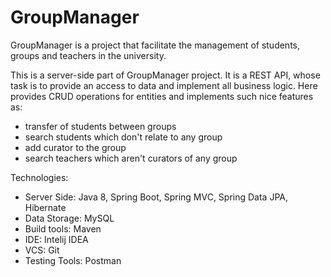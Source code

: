 # GroupManager

GroupManager is a project that facilitate the management of students, groups and teachers in the university.

This is a server-side part of GroupManager project. It is a REST API, whose task is to provide an access to data and implement all business logic. 
Here provides CRUD operations for entities and implements such nice features as:
 - transfer of students between groups
 - search students which don't relate to any group
 - add curator to the group
 - search teachers which aren't curators of any group
 
 Technologies:
 - Server Side: Java 8, Spring Boot, Spring MVC, Spring Data JPA, Hibernate
 - Data Storage: MySQL
 - Build tools: Maven
 - IDE: Intelij IDEA
 - VCS: Git
 - Testing Tools: Postman
